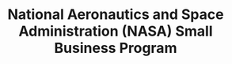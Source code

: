 ---
highlight: "false" 
title: "National Aeronautics and Space Administration (NASA) Small Business Program "
description: "The mission of the NASA Office of Small Business Programs is to promote and integrate small businesses into the industrial base of contractors and subcontractors that support the future of space exploration, scientific discovery, and aeronautics research."
url-link: "https://www.nasa.gov/osbp"
type: "HTML"
gov-only: "false"
is-external: "true"
publication-date: "January 01, 2023"
reading-time: "5"
resource-type: "Information Slick"
filter: "small-business"
audience: "industry-all-businesses"
branded-offerings: "small-business-support"
---